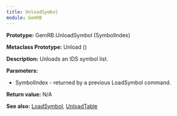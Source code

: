 ```yaml
---
title: UnloadSymbol
module: GemRB
---
```


**Prototype:** GemRB.UnloadSymbol (SymbolIndex)

**Metaclass Prototype:** Unload ()

**Description:** Unloads an IDS symbol list.

**Parameters:**
  * SymbolIndex - returned by a previous LoadSymbol command.

**Return value:** N/A

**See also:** [LoadSymbol](LoadSymbol.md), [UnloadTable](UnloadTable.md)
